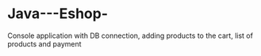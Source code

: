 # Java---Eshop-
Console application with DB connection, 
adding products to the cart, 
list of products and payment
